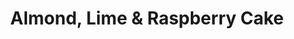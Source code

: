 ---
title: Almond, Lime & Raspberry Cake
tags: ["baking", "dessert"]
imgFile: "almond-lime-raspberry-cake.jpg"
source: From The Caker by Jordan Rondel
ingredients:
  - 250g butter, softened
  - 120g ground almonds
  - 4 eggs
  - 220g spelt flour
  - 2 tsp baking powder
  - 130g maple syrup
  - 130g muscovado sugar (or regular sugar)
  - 1 tsp vanilla extract
  - Zest and juice of 2 limes
  - 130g frozen raspberries
  - FILLING
  - 3 Tbsp raspberry jam or lime curd
icing:
  - 250g cream cheese
  - Juice of 1/2 lime
  - 3 Tbsp maple syrup
  - 1 tsp vanilla extract
topping:
  - Freeze-dried raspberries
  - Lime zest
method:
  - Preheat oven to 180°C fan bake. Line two 22cm tins with baking paper.
  - Cream the butter until pale, light and fluffy.
  - Add ground almonds, then beat in eggs one at a time.
  - Gradually add spelt flour and baking powder.
  - Fold in maple syrup, sugar, vanilla, and lime zest & juice. Do not overmix.
  - Evenly divide the batter between the two tins.
  - Dot raspberries into the batter, pressing lightly.
  - Bake for approx. 30 minutes or until golden and a skewer comes out clean.
  - Cool in tins for 10 minutes, then turn out onto a rack.
  - ICING
  - Beat cream cheese until smooth, then mix in all other icing ingredients.
  - Once cakes are completely cool, spread filling on one cake layer and place the second on top.
  - Ice the top of the cake with cream cheese icing.
  - Decorate with freeze-dried raspberries and lime zest.
---